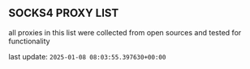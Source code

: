 ## SOCKS4 PROXY LIST

all proxies in this list were collected from open sources and tested for functionality

last update: `2025-01-08 08:03:55.397630+00:00`